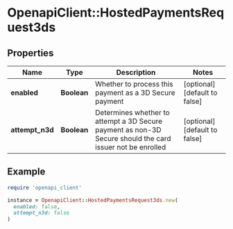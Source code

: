 # OpenapiClient::HostedPaymentsRequest3ds

## Properties

| Name | Type | Description | Notes |
| ---- | ---- | ----------- | ----- |
| **enabled** | **Boolean** | Whether to process this payment as a 3D Secure payment | [optional][default to false] |
| **attempt_n3d** | **Boolean** | Determines whether to attempt a 3D Secure payment as non-3D Secure should the card issuer not be enrolled | [optional][default to false] |

## Example

```ruby
require 'openapi_client'

instance = OpenapiClient::HostedPaymentsRequest3ds.new(
  enabled: false,
  attempt_n3d: false
)
```


